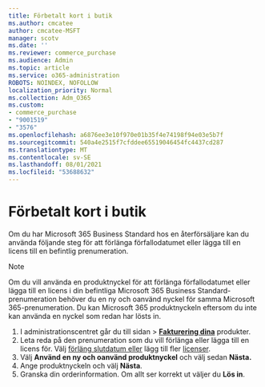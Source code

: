 ```yaml
---
title: Förbetalt kort i butik
ms.author: cmcatee
author: cmcatee-MSFT
manager: scotv
ms.date: ''
ms.reviewer: commerce_purchase
ms.audience: Admin
ms.topic: article
ms.service: o365-administration
ROBOTS: NOINDEX, NOFOLLOW
localization_priority: Normal
ms.collection: Adm_O365
ms.custom:
- commerce_purchase
- "9001519"
- "3576"
ms.openlocfilehash: a6876ee3e10f970e01b35f4e74198f94e03e5b7f
ms.sourcegitcommit: 540a4e2515f7cfddee65519046454fc4437cd287
ms.translationtype: MT
ms.contentlocale: sv-SE
ms.lasthandoff: 08/01/2021
ms.locfileid: "53688632"
---
```

# <a name="retail-prepaid-card"></a>Förbetalt kort i butik

Om du har Microsoft 365 Business Standard hos en återförsäljare kan du använda följande steg för att förlänga förfallodatumet eller lägga till en licens till en befintlig prenumeration.

> [!NOTE]
> Om du vill använda en produktnyckel för att förlänga förfallodatumet eller lägga till en licens i din befintliga Microsoft 365 Business Standard-prenumeration behöver du en ny och oanvänd nyckel för samma Microsoft 365-prenumeration. Du kan Microsoft 365 produktnyckeln eftersom du inte kan använda en nyckel som redan har lösts in.

1. I administrationscentret går du till sidan  >  **[Fakturering dina](https://go.microsoft.com/fwlink/p/?linkid=842054)** produkter.
2. Leta reda på den prenumeration som du vill förlänga eller lägga till en licens för. Välj [förläng slutdatum eller](https://go.microsoft.com/fwlink/p/?linkid=842054) lägg till fler [licenser](https://go.microsoft.com/fwlink/p/?linkid=842054).
3. Välj **Använd en ny och oanvänd produktnyckel** och välj sedan **Nästa.**
4. Ange produktnyckeln och välj **Nästa**.
5. Granska din orderinformation. Om allt ser korrekt ut väljer du **Lös in**.